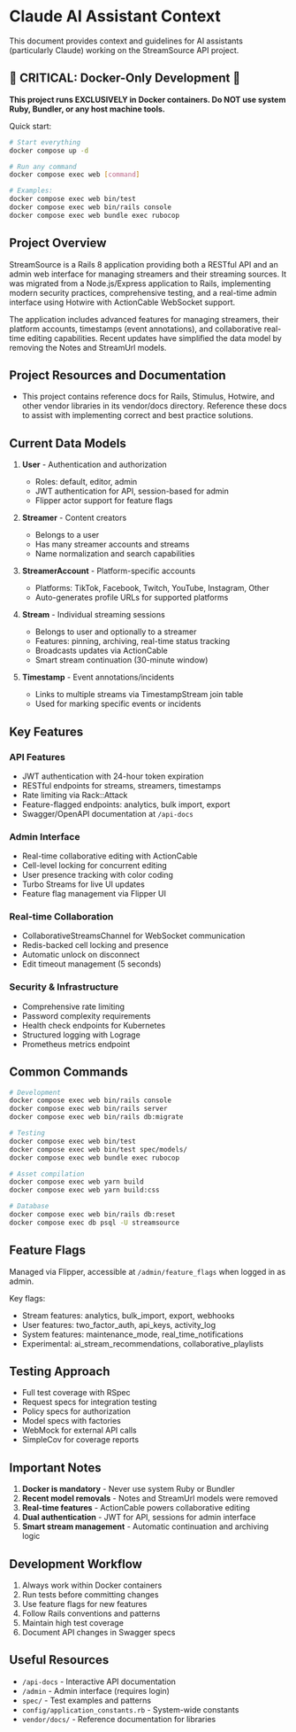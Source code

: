 # Claude AI Assistant Context

This document provides context and guidelines for AI assistants (particularly Claude) working on the StreamSource API project.

## 🚨 CRITICAL: Docker-Only Development 🚨

**This project runs EXCLUSIVELY in Docker containers. Do NOT use system Ruby, Bundler, or any host machine tools.**

Quick start:
```bash
# Start everything
docker compose up -d

# Run any command
docker compose exec web [command]

# Examples:
docker compose exec web bin/test
docker compose exec web bin/rails console
docker compose exec web bundle exec rubocop
```

## Project Overview

StreamSource is a Rails 8 application providing both a RESTful API and an admin web interface for managing streamers and their streaming sources. It was migrated from a Node.js/Express application to Rails, implementing modern security practices, comprehensive testing, and a real-time admin interface using Hotwire with ActionCable WebSocket support.

The application includes advanced features for managing streamers, their platform accounts, timestamps (event annotations), and collaborative real-time editing capabilities. Recent updates have simplified the data model by removing the Notes and StreamUrl models.

## Project Resources and Documentation

- This project contains reference docs for Rails, Stimulus, Hotwire, and other vendor libraries in its vendor/docs directory. Reference these docs to assist with implementing correct and best practice solutions.

## Current Data Models

1. **User** - Authentication and authorization
   - Roles: default, editor, admin
   - JWT authentication for API, session-based for admin
   - Flipper actor support for feature flags

2. **Streamer** - Content creators
   - Belongs to a user
   - Has many streamer accounts and streams
   - Name normalization and search capabilities

3. **StreamerAccount** - Platform-specific accounts
   - Platforms: TikTok, Facebook, Twitch, YouTube, Instagram, Other
   - Auto-generates profile URLs for supported platforms

4. **Stream** - Individual streaming sessions  
   - Belongs to user and optionally to a streamer
   - Features: pinning, archiving, real-time status tracking
   - Broadcasts updates via ActionCable
   - Smart stream continuation (30-minute window)

5. **Timestamp** - Event annotations/incidents
   - Links to multiple streams via TimestampStream join table
   - Used for marking specific events or incidents

## Key Features

### API Features
- JWT authentication with 24-hour token expiration
- RESTful endpoints for streams, streamers, timestamps
- Rate limiting via Rack::Attack
- Feature-flagged endpoints: analytics, bulk import, export
- Swagger/OpenAPI documentation at `/api-docs`

### Admin Interface
- Real-time collaborative editing with ActionCable
- Cell-level locking for concurrent editing
- User presence tracking with color coding
- Turbo Streams for live UI updates
- Feature flag management via Flipper UI

### Real-time Collaboration
- CollaborativeStreamsChannel for WebSocket communication
- Redis-backed cell locking and presence
- Automatic unlock on disconnect
- Edit timeout management (5 seconds)

### Security & Infrastructure
- Comprehensive rate limiting
- Password complexity requirements
- Health check endpoints for Kubernetes
- Structured logging with Lograge
- Prometheus metrics endpoint

## Common Commands

```bash
# Development
docker compose exec web bin/rails console
docker compose exec web bin/rails server
docker compose exec web bin/rails db:migrate

# Testing
docker compose exec web bin/test
docker compose exec web bin/test spec/models/
docker compose exec web bundle exec rubocop

# Asset compilation
docker compose exec web yarn build
docker compose exec web yarn build:css

# Database
docker compose exec web bin/rails db:reset
docker compose exec db psql -U streamsource
```

## Feature Flags

Managed via Flipper, accessible at `/admin/feature_flags` when logged in as admin.

Key flags:
- Stream features: analytics, bulk_import, export, webhooks
- User features: two_factor_auth, api_keys, activity_log
- System features: maintenance_mode, real_time_notifications
- Experimental: ai_stream_recommendations, collaborative_playlists

## Testing Approach

- Full test coverage with RSpec
- Request specs for integration testing
- Policy specs for authorization
- Model specs with factories
- WebMock for external API calls
- SimpleCov for coverage reports

## Important Notes

1. **Docker is mandatory** - Never use system Ruby or Bundler
2. **Recent model removals** - Notes and StreamUrl models were removed
3. **Real-time features** - ActionCable powers collaborative editing
4. **Dual authentication** - JWT for API, sessions for admin interface
5. **Smart stream management** - Automatic continuation and archiving logic

## Development Workflow

1. Always work within Docker containers
2. Run tests before committing changes
3. Use feature flags for new features
4. Follow Rails conventions and patterns
5. Maintain high test coverage
6. Document API changes in Swagger specs

## Useful Resources

- `/api-docs` - Interactive API documentation
- `/admin` - Admin interface (requires login)
- `spec/` - Test examples and patterns
- `config/application_constants.rb` - System-wide constants
- `vendor/docs/` - Reference documentation for libraries